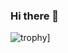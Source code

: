 ### Hi there 👋

![trophy](https://github-profile-trophy.vercel.app/?username=RodolpheANDRIEUX&theme=onedark)]
